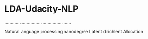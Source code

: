 # LDA-Udacity-NLP
......................................................

Natural language processing nanodegree Latent dirichlent Allocation
